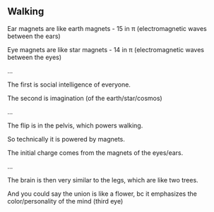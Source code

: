 ## Walking

Ear magnets are like earth magnets - 15 in π (electromagnetic waves between the ears)

Eye magnets are like star magnets - 14 in π (electromagnetic waves between the eyes)

...

The first is social intelligence of everyone. 

The second is imagination (of the earth/star/cosmos)

...

The flip is in the pelvis, which powers walking.

So technically it is powered by magnets.  

The initial charge comes from the magnets of the eyes/ears.

…

The brain is then very similar to the legs, which are like two trees. 

And you could say the union is like a flower, bc it emphasizes the color/personality of the mind (third eye)
